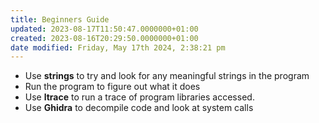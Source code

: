 ```yaml
---
title: Beginners Guide
updated: 2023-08-17T11:50:47.0000000+01:00
created: 2023-08-16T20:29:50.0000000+01:00
date modified: Friday, May 17th 2024, 2:38:21 pm
---
```


- Use **strings** to try and look for any meaningful strings in the program
- Run the program to figure out what it does
- Use **ltrace** to run a trace of program libraries accessed.
- Use **Ghidra** to decompile code and look at system calls
